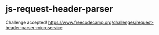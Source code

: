 # js-request-header-parser
Challenge accepted!
https://www.freecodecamp.org/challenges/request-header-parser-microservice
